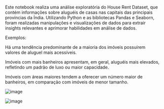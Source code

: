 Este notebook realiza uma análise exploratória do House Rent Dataset, que contém informações sobre aluguéis de casas nas capitais das principais províncias da Índia. Utilizando Python e as bibliotecas Pandas e Seaborn, foram realizadas manipulações e visualizações de dados para extrair insights relevantes e aprimorar habilidades em análise de dados.



Exemplos: 



Há uma tendência predominante de a maioria dos imóveis possuírem valores de aluguel mais acessíveis.



Imóveis com mais banheiros apresentam, em geral, aluguéis mais elevados, refletindo um padrão de luxo ou maior capacidade.



Imóveis com áreas maiores tendem a oferecer um número maior de banheiros, em comparação com imóveis de menor tamanho.

![image](https://github.com/user-attachments/assets/0db5d059-5843-46b8-930b-ea76acd1f333)

![image](https://github.com/user-attachments/assets/d9c1ccd2-ee5b-4278-9997-e52a2919fc8d)
